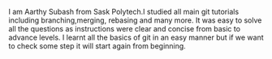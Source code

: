 I am Aarthy Subash from Sask Polytech.I studied all main git tutorials including branching,merging, rebasing and many more. 
It was easy to solve all the questions as instructions were clear and concise from basic to advance levels.
 I learnt all the basics of git in an easy manner but if we want to check some step it will start again from beginning.
